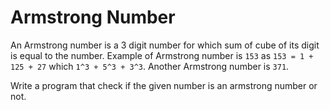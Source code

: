 # Armstrong Number

An Armstrong number is a 3 digit number for which sum of cube of its digit is equal to the number.
Example of Armstrong number is `153` as `153 = 1 + 125 + 27` which `1^3 + 5^3 + 3^3`. Another Armstrong number is `371`.

Write a program that check if the given number is an armstrong number or not.
